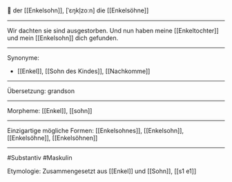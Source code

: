 🔵 der [[Enkelsohn]], [ˈɛŋkl̩zoːn]
die [[Enkelsöhne]]

---

Wir dachten sie sind ausgestorben. Und nun haben meine [[Enkeltochter]] und mein [[Enkelsohn]] dich gefunden.

---

Synonyme:

- [[Enkel]], [[Sohn des Kindes]], [[Nachkomme]]

---

Übersetzung: grandson

---

Morpheme:
[[Enkel]], [[sohn]]

---

Einzigartige mögliche Formen: [[Enkelsohnes]], [[Enkelsohn]], [[Enkelsöhne]], [[Enkelsöhnen]]

---

#Substantiv #Maskulin

Etymologie: Zusammengesetzt aus [[Enkel]] und [[Sohn]], [[s1 e1]]

